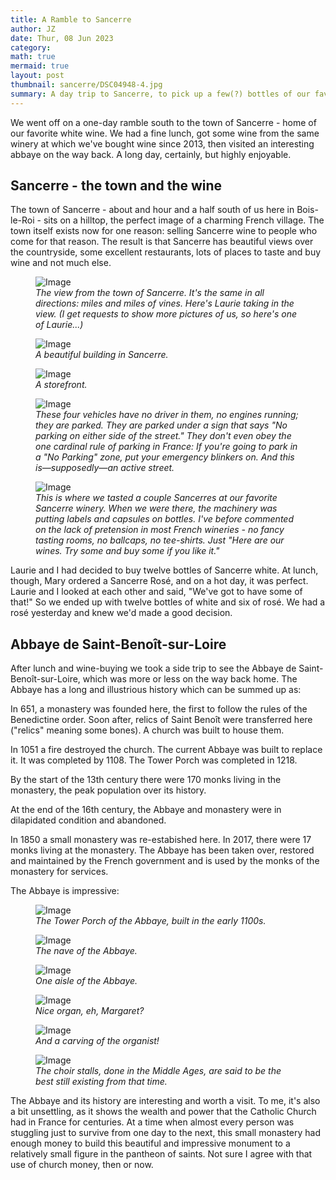 ```yaml
---
title: A Ramble to Sancerre
author: JZ
date: Thur, 08 Jun 2023
category: 
math: true
mermaid: true
layout: post
thumbnail: sancerre/DSC04948-4.jpg
summary: A day trip to Sancerre, to pick up a few(?) bottles of our favorite white wine.
---
```

We went off on a one-day ramble south to the town of Sancerre - home of our favorite white wine. We had a fine lunch, got some wine from the same winery at which we've bought wine since 2013, then visited an interesting abbaye on the way back. A long day, certainly, but highly enjoyable.

<h2>Sancerre - the town and the wine</h2>
The town of Sancerre - about and hour and a half south of us here in Bois-le-Roi - sits on a hilltop, the perfect image of a charming French village. The town itself exists now for one reason: selling Sancerre wine to people who come for that reason. The result is that Sancerre has beautiful views over the countryside, some excellent restaurants, lots of places to taste and buy wine and not much else. 

<figure class = "landscape" >
	<img src="{{ "sancerre/DSC04933-1.jpg" | prepend: site.imageurl | prepend: site.baseurl | prepend: site.url }}" alt="Image" />
	<figcaption><em>The view from the town of Sancerre. It's the same in all directions: miles and miles of vines. Here's Laurie taking in the view. (I get requests to show more pictures of us, so here's one of Laurie...)</em></figcaption>
</figure>
<figure class = "portrait" >
	<img src="{{ "sancerre/DSC04945-3.jpg" | prepend: site.imageurl | prepend: site.baseurl | prepend: site.url }}" alt="Image" />
	<figcaption><em>A beautiful building in Sancerre.</em></figcaption>
</figure>
<figure class = "landscape" >
	<img src="{{ "sancerre/DSC04948-4.jpg" | prepend: site.imageurl | prepend: site.baseurl | prepend: site.url }}" alt="Image" />
	<figcaption><em>A storefront.</em></figcaption>
</figure>
<figure class = "landscape" >
	<img src="{{ "sancerre/DSC04941-2.jpg" | prepend: site.imageurl | prepend: site.baseurl | prepend: site.url }}" alt="Image" />
	<figcaption><em>These four vehicles have no driver in them, no engines running; they are parked. They are parked under a sign that says "No parking on either side of the street." They don't even obey the one cardinal rule of parking in France: If you're going to park in a "No Parking" zone, put your emergency blinkers on. And this is&mdash;supposedly&mdash;an active street.</em></figcaption>
</figure>
<figure class = "landscape" >
	<img src="{{ "sancerre/DSC04956-5.jpg" | prepend: site.imageurl | prepend: site.baseurl | prepend: site.url }}" alt="Image" />
	<figcaption><em>This is where we tasted a couple Sancerres at our favorite Sancerre winery. When we were there, the machinery was putting labels and capsules on bottles. I've before commented on the lack of pretension in most French wineries - no fancy tasting rooms, no ballcaps, no tee-shirts. Just "Here are our wines. Try some and buy some if you like it."</em></figcaption>

</figure>

Laurie and I had decided to buy twelve bottles of Sancerre white. At lunch, though, Mary ordered a Sancerre Rosé, and on a hot day, it was perfect. Laurie and I looked at each other and said, "We've got to have some of that!" So we ended up with twelve bottles of white and six of rosé. We had a rosé yesterday and knew we'd made a good decision.

<h2>Abbaye de Saint-Benoît-sur-Loire</h2>
After lunch and wine-buying we took a side trip to see the Abbaye de Saint-Benoît-sur-Loire, which was more or less on the way back home. The Abbaye has a long and illustrious history which can be summed up as:

In 651, a monastery was founded here, the first to follow the rules of the Benedictine order. Soon after, relics of Saint Benoît were transferred here ("relics" meaning some bones). A church was built to house them.

In 1051 a fire destroyed the church. The current Abbaye was built to replace it. It was completed by 1108. The Tower Porch was completed in 1218.

By the start of the 13th century there were 170 monks living in the monastery, the peak population over its history.

At the end of the 16th century, the Abbaye and monastery were in dilapidated condition and abandoned.

In 1850 a small monastery was re-estabished here. In 2017, there were 17 monks living at the monastery. The Abbaye has been taken over, restored and maintained by the French government and is used by the monks of the monastery for services.

The Abbaye is impressive:
<figure class = "portrait" >
	<img src="{{ "sancerre/DSC04998-12.jpg" | prepend: site.imageurl | prepend: site.baseurl | prepend: site.url }}" alt="Image" />
	<figcaption><em>The Tower Porch of the Abbaye, built in the early 1100s.</em></figcaption>
</figure>
<figure class = "portrait" >
	<img src="{{ "sancerre/DSC04970-6.jpg" | prepend: site.imageurl | prepend: site.baseurl | prepend: site.url }}" alt="Image" />
	<figcaption><em>The nave of the Abbaye.</em></figcaption>
</figure>
<figure class = "portrait" >
	<img src="{{ "sancerre/DSC04972-7.jpg" | prepend: site.imageurl | prepend: site.baseurl | prepend: site.url }}" alt="Image" />
	<figcaption><em>One aisle of the Abbaye.</em></figcaption>
</figure>
<figure class = "portrait" >
	<img src="{{ "sancerre/DSC04976-8.jpg" | prepend: site.imageurl | prepend: site.baseurl | prepend: site.url }}" alt="Image" />
	<figcaption><em>Nice organ, eh, Margaret?</em></figcaption>
</figure>
<figure class = "landscape" >
	<img src="{{ "sancerre/DSC04986-10.jpg" | prepend: site.imageurl | prepend: site.baseurl | prepend: site.url }}" alt="Image" />
	<figcaption><em>And a carving of the organist!</em></figcaption>
</figure>
<figure class = "landscape" >
	<img src="{{ "sancerre/DSC04984-9.jpg" | prepend: site.imageurl | prepend: site.baseurl | prepend: site.url }}" alt="Image" />
	<figcaption><em>The choir stalls, done in the Middle Ages, are said to be the best still existing from that time.</em></figcaption>
</figure>

The Abbaye and its history are interesting and worth a visit. To me, it's also a bit unsettling, as it shows the wealth and power that the Catholic Church had in France for centuries. At a time when almost every person was stuggling just to survive from one day to the next, this small monastery had enough money to build this beautiful and impressive monument to a relatively small figure in the pantheon of saints. Not sure I agree with that use of church money, then or now.

